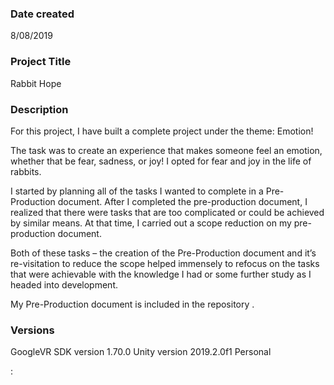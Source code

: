 ### Date created
8/08/2019

### Project Title
Rabbit Hope

### Description
For this project, I have built a complete project under the theme: Emotion!

The task was to create an experience that makes someone feel an emotion, whether that be fear, sadness, or joy! I opted for fear and joy in the life of rabbits.

I started by planning all of the tasks I wanted to complete in a Pre-Production document. After I completed the pre-production document, I realized that there were tasks that are too complicated or could be achieved by similar means. At that time, I carried out a scope reduction on my pre-production document.

Both of these tasks – the creation of the Pre-Production document and it’s re-visitation to reduce the scope helped immensely to refocus on the tasks that were achievable with the knowledge I had or some further study as I  headed into development.

My Pre-Production document is included in the repository .

### Versions
GoogleVR SDK version 1.70.0
Unity version 2019.2.0f1 Personal

:

